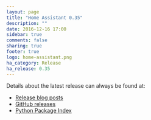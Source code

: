 ```yaml
---
layout: page
title: "Home Assistant 0.35"
description: ""
date: 2016-12-16 17:00
sidebar: true
comments: false
sharing: true
footer: true
logo: home-assistant.png
ha_category: Release
ha_release: 0.35
---
```


Details about the latest release can always be found at:

- [Release blog posts](https://home-assistant.io/blog/categories/release-notes/)
- [GitHub releases](https://github.com/home-assistant/home-assistant/releases)
- [Python Package Index](https://pypi.python.org/pypi/homeassistant/)

